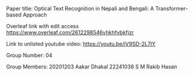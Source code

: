 
Paper title:
Optical Text Recognition in Nepali and Bengali: A Transformer-based Approach

Overleaf link with edit access
https://www.overleaf.com/2612298546vhkhfvbkfjzr


Link to unlisted youtube video:
https://youtu.be/iV9SD-2L7IY


Group Number:
04 

Group Members:
20201203 Aakar Dhakal
22241038 S M Rakib Hasan
